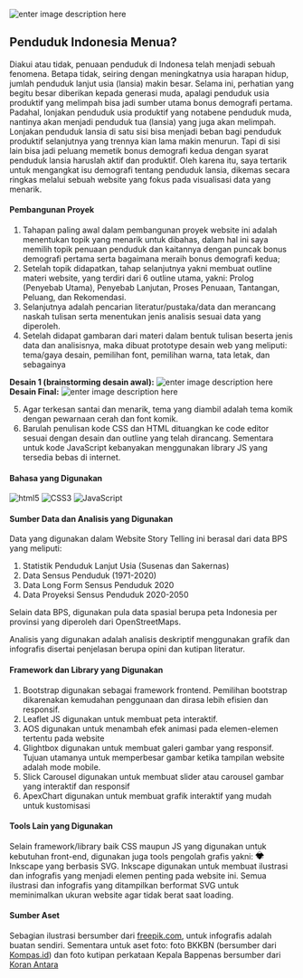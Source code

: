 ![enter image description here](https://www.kohryan.page/images/misc/webstorytell.png)
## Penduduk Indonesia Menua?
Diakui atau tidak, penuaan penduduk di Indonesa telah menjadi sebuah fenomena. Betapa tidak, seiring dengan meningkatnya usia harapan hidup, jumlah penduduk lanjut usia (lansia) makin besar. Selama ini, perhatian yang begitu besar diberikan kepada generasi muda, apalagi penduduk usia produktif yang melimpah bisa jadi sumber utama bonus demografi pertama. Padahal, lonjakan penduduk usia produktif yang notabene penduduk muda, nantinya akan menjadi penduduk tua (lansia) yang juga akan melimpah. Lonjakan penduduk lansia di satu sisi bisa menjadi beban bagi penduduk produktif selanjutnya yang trennya kian lama makin menurun. Tapi di sisi lain bisa jadi peluang memetik bonus demografi kedua dengan syarat penduduk lansia haruslah aktif dan produktif. Oleh karena itu, saya tertarik untuk mengangkat isu demografi tentang penduduk lansia, dikemas secara ringkas melalui sebuah website yang fokus pada visualisasi data yang menarik.

#### Pembangunan Proyek

 1. Tahapan paling awal dalam pembangunan proyek website ini adalah menentukan topik yang menarik untuk dibahas, dalam hal ini saya memilih topik penuaan penduduk dan kaitannya dengan puncak bonus demografi pertama serta bagaimana meraih bonus demografi kedua;
 2. Setelah topik didapatkan, tahap selanjutnya yakni membuat outline materi website, yang terdiri dari 6 outline utama, yakni: Prolog (Penyebab Utama), Penyebab Lanjutan, Proses Penuaan, Tantangan, Peluang, dan Rekomendasi.
 3. Selanjutnya adalah pencarian literatur/pustaka/data dan merancang naskah tulisan serta menentukan jenis analisis sesuai data yang diperoleh.
 4. Setelah didapat gambaran dari materi dalam bentuk tulisan beserta jenis data dan analisisnya, maka dibuat prototype desain web yang meliputi: tema/gaya desain, pemilihan font, pemilihan warna, tata letak, dan sebagainya

**Desain 1 (brainstorming desain awal):**
![enter image description here](https://www.kohryan.page/images/misc/desain1.png)
**Desain Final:**
![enter image description here](https://www.kohryan.page/images/misc/desain2.png)
 
 5. Agar terkesan santai dan menarik, tema yang diambil adalah tema komik dengan pewarnaan cerah dan font komik. 
 6. Barulah penulisan kode CSS dan HTML dituangkan ke code editor sesuai dengan desain dan outline yang telah dirancang. Sementara untuk kode JavaScript kebanyakan menggunakan library JS yang tersedia bebas di internet.
 
#### Bahasa yang Digunakan
<img  height="20" alt="html5" src="https://img.shields.io/badge/-HTML5-E34F26?style=flat-square&logo=html5&logoColor=white" />
  <img  height="20" alt="CSS3" src="https://img.shields.io/badge/CSS3-1572B6?style=for-the-badge&logo=css3&logoColor=white" />
   <img  height="20" alt="JavaScript" src="https://img.shields.io/badge/JavaScript-323330?style=for-the-badge&logo=javascript&logoColor=F7DF1E" />

#### Sumber Data dan Analisis yang Digunakan
Data yang digunakan dalam Website Story Telling ini berasal dari data BPS yang meliputi:

 1. Statistik Penduduk Lanjut Usia (Susenas dan Sakernas)
 2. Data Sensus Penduduk (1971-2020)
 3. Data Long Form Sensus Penduduk 2020
 4. Data Proyeksi Sensus Penduduk 2020-2050

Selain data BPS, digunakan pula data spasial berupa peta Indonesia per provinsi yang diperoleh dari OpenStreetMaps.

Analisis yang digunakan adalah analisis deskriptif menggunakan grafik dan infografis disertai penjelasan berupa opini dan kutipan literatur.

#### Framework dan Library yang Digunakan

 1. Bootstrap digunakan sebagai framework frontend. Pemilihan bootstrap dikarenakan kemudahan penggunaan dan dirasa lebih efisien dan responsif.
 2. Leaflet JS digunakan untuk membuat peta interaktif.
 3. AOS digunakan untuk menambah efek animasi pada elemen-elemen tertentu pada website
 4. Glightbox digunakan untuk membuat galeri gambar yang responsif. Tujuan utamanya untuk memperbesar gambar ketika tampilan website adalah mode mobile.
 5. Slick Carousel digunakan untuk membuat slider atau carousel gambar yang interaktif dan responsif
 6. ApexChart digunakan untuk membuat grafik interaktif yang mudah untuk kustomisasi
 
#### Tools Lain yang Digunakan
Selain framework/library baik CSS maupun JS yang digunakan untuk kebutuhan front-end, digunakan juga tools pengolah grafis yakni: <img height="15" alt="Inkscape" src="https://raw.githubusercontent.com/github/explore/dc5a895deaff7cbe391e620176bc4514cde45321/topics/inkscape/inkscape.png" /> Inkscape yang berbasis SVG. Inkscape digunakan untuk membuat ilustrasi dan infografis yang menjadi elemen penting pada website ini. Semua ilustrasi dan infografis yang ditampilkan berformat SVG untuk meminimalkan ukuran website agar tidak berat saat loading.

#### Sumber Aset
Sebagian ilustrasi bersumber dari [freepik.com](https://freepik.com), untuk infografis adalah buatan sendiri. Sementara untuk aset foto: foto BKKBN (bersumber dari [Kompas.id](https://kompas.id)) dan foto kutipan perkataan Kepala Bappenas bersumber dari [Koran Antara](https://antaranews.com)



